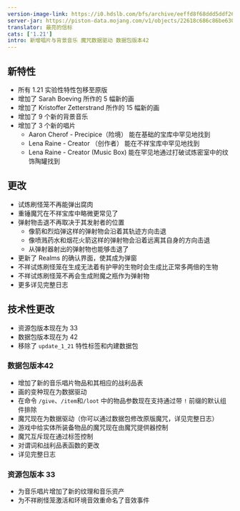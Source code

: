 ```yaml
---
version-image-link: https://i0.hdslb.com/bfs/archive/eeffd8f68ddd5ddf26bbd409a772049c9131afe4.png
server-jar: https://piston-data.mojang.com/v1/objects/22618c686c86be630601e5d9fcf581674105c899/server.jar
translator: 最亮的信标
cats: ['1.21']
intro: 新增唱片与背景音乐 魔咒数据驱动 数据包版本42
---
```

## 新特性
* 所有 1.21 实验性特性包移至原版
* 增加了 Sarah Boeving 所作的 5 幅新的画
* 增加了 Kristoffer Zetterstrand 所作的 15 幅新的画
* 增加了 9 个新的背景音乐
* 增加了 3 个新的唱片
    * Aaron Cherof - Precipice（险境） 能在基础的宝库中罕见地找到
    * Lena Raine - Creator （创作者） 能在不祥宝库中罕见地找到
    * Lena Raine - Creator (Music Box) 能在罕见地通过打破试炼密室中的纹饰陶罐找到

## 更改
* 试炼刷怪笼不再能弹出腐肉
* 重锤魔咒在不祥宝库中略微更常见了
* 弹射物击退不再取决于其发射者的位置
    * 像箭和烈焰弹这样的弹射物会沿着其轨迹方向击退
    * 像喷溅药水和烟花火箭这样的弹射物会沿着远离其自身的方向击退
    * 从弹射器射出的弹射物也能够击退了
* 更新了 Realms 的确认界面，使其成为弹窗
* 不祥试炼刷怪笼在生成无法着有护甲的生物时会生成比正常多两倍的生物
* 不祥试炼刷怪笼不再会生成附魔之瓶作为弹射物
* 更多详见完整日志

## 技术性更改
* 资源包版本现在为 33
* 数据包版本现在为 42
* 移除了 `update_1_21` 特性标签和内建数据包

### 数据包版本42
* 增加了新的音乐唱片物品和其相应的战利品表
* 画的变种现在为数据驱动
* 在命令 `/give`、`/item`和`/loot` 中的物品参数现在支持通过带 `!` 前缀的默认组件排除
* 魔咒现在为数据驱动（你可以通过数据包修改原版魔咒，详见完整日志）
* 游戏中给实体所装备物品的魔咒现在由魔咒提供器控制
* 魔咒互斥现在通过标签控制
* 对谓词和战利品表函数的更改
* 详见完整日志

### 资源包版本 33
* 为音乐唱片增加了新的纹理和音乐资产
* 为不祥刷怪笼激活和环境音效重命名了音效事件